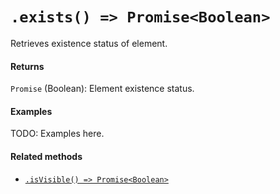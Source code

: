 # `.exists() => Promise<Boolean>`

Retrieves existence status of element.

#### Returns

`Promise` (Boolean): Element existence status.

#### Examples

TODO: Examples here.

#### Related methods

- [`.isVisible() => Promise<Boolean>`](./isVisible.md)
